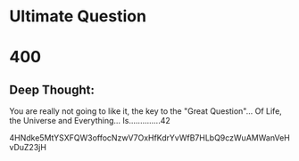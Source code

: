 # Ultimate Question
# 400
## Deep Thought:

You are really not going to like it, the key to the "Great Question"... Of Life, the Universe and Everything... Is..............42

4HNdke5MtYSXFQW3offocNzwV7OxHfKdrYvWfB7HLbQ9czWuAMWanVeHvDuZ23jH

